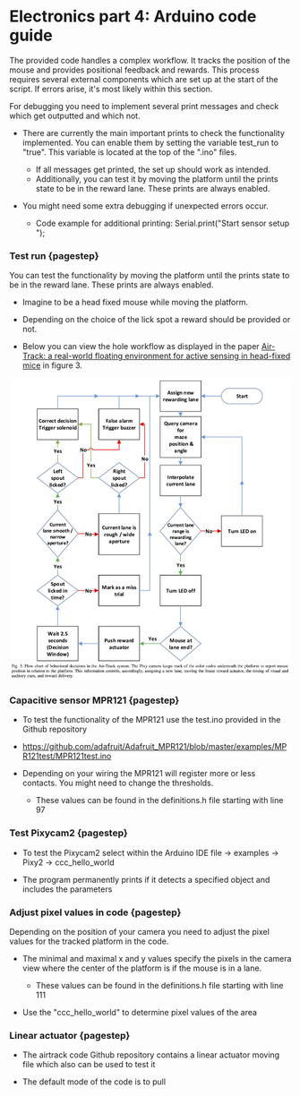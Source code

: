 # Electronics part 4: Arduino code guide

The provided code handles a complex workflow. It tracks the position of the mouse and provides positional feedback and rewards. This process requires several external components which are set up at the start of the script. If errors arise, it's most likely within this section. 

For debugging you need to implement several print messages and check which get outputted and which not.

- There are currently the main important prints to check the functionality implemented. You can enable them by setting the variable test_run to "true". This variable is located at the top of the ".ino" files. 
    - If all messages get printed, the set up should work as intended. 
    - Additionally, you can test it by moving the platform until the prints state to be in the reward lane. These prints are always enabled. 

- You might need some extra debugging if unexpected errors occur.
    -  Code example for additional printing: Serial.print("Start sensor setup  ");



### Test run  {pagestep}

You can test the functionality by moving the platform until the prints state to be in the reward lane. These prints are always enabled. 

- Imagine to be a head fixed mouse while moving the platform. 

- Depending on the choice of the lick spot a reward should be provided or not. 

- Below you can view the hole workflow as displayed in the paper   [Air-Track: a real-world floating environment for active sensing in head-fixed mice](https://doi.org/10.1152/jn.00088.2016) in figure 3.

![](images/flowchart.png)




### Capacitive sensor MPR121  {pagestep}

- To test the functionality of the MPR121 use the test.ino provided in the Github repository 

- https://github.com/adafruit/Adafruit_MPR121/blob/master/examples/MPR121test/MPR121test.ino

- Depending on your wiring the MPR121 will register more or less contacts. You might need to change the thresholds.
    - These values can be found in the definitions.h file starting with line 97


### Test Pixycam2 {pagestep}

- To test the Pixycam2 select within the Arduino IDE file -> examples -> Pixy2 -> ccc_hello_world

- The program permanently prints if it detects a specified object and includes the parameters


### Adjust pixel values in code {pagestep}

Depending on the position of your camera you need to adjust the pixel values for the tracked platform in the code.

- The minimal and maximal x and y values specify the pixels in the camera view where the center of the platform is if the mouse is in a lane.
    - These values can be found in the definitions.h file starting with line 111

- Use the "ccc_hello_world" to determine pixel values of the area 


### Linear actuator {pagestep}

- The airtrack code Github repository contains a linear actuator moving file which also can be used to test it

- The default mode of the code is to pull

